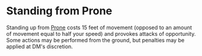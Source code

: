 # Standing from Prone

Standing up from [Prone](https://www.dndbeyond.com/sources/basic-rules/appendix-a-conditions#Prone) costs 15 feet of movement (opposed to an amount of movement equal to half your speed) and provokes attacks of opportunity.
Some actions may be performed from the ground, but penalties may be applied at DM's discretion.
